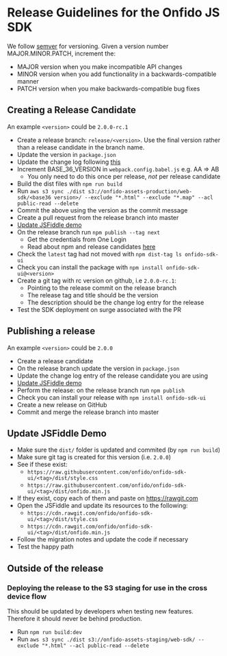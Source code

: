 # Release Guidelines for the Onfido JS SDK

We follow [semver](http://semver.org/) for versioning. Given a version number MAJOR.MINOR.PATCH, increment the:

* MAJOR version when you make incompatible API changes
* MINOR version when you add functionality in a backwards-compatible manner
* PATCH version when you make backwards-compatible bug fixes

## Creating a Release Candidate

An example `<version>` could be `2.0.0-rc.1`

* Create a release branch: `release/<version>`. Use the final version rather than a release candidate in the branch name.
* Update the version in `package.json`
* Update the change log following [this](http://keepachangelog.com/)
* Increment BASE_36_VERSION in `webpack.config.babel.js` e.g. AA => AB
  * You only need to do this once per release, *not* per release candidate
* Build the dist files with `npm run build`
* Run `aws s3 sync ./dist s3://onfido-assets-production/web-sdk/<base36 version>/ --exclude "*.html" --exclude "*.map" --acl public-read --delete`
* Commit the above using the version as the commit message
* Create a pull request from the release branch into master
* [Update JSFiddle demo](#update-jsfiddle-demo)
* On the release branch run `npm publish --tag next`
  * Get the credentials from One Login
  * Read about npm and release candidates [here](https://medium.com/@mbostock/prereleases-and-npm-e778fc5e2420)
* Check the `latest` tag had not moved with `npm dist-tag ls onfido-sdk-ui`
* Check you can install the package with `npm install onfido-sdk-ui@<version>`
* Create a git tag with rc version on github, i.e `2.0.0-rc.1`:
  * Pointing to the release commit on the release branch
  * The release tag and title should be the version
  * The description should be the change log entry for the release
* Test the SDK deployment on surge associated with the PR

## Publishing a release

An example `<version>` could be `2.0.0`

* Create a release candidate
* On the release branch update the version in `package.json`
* Update the change log entry of the release candidate you are using
* [Update JSFiddle demo](#update-jsfiddle-demo)
* Perform the release: on the release branch run `npm publish`
* Check you can install your release with `npm install onfido-sdk-ui`
* Create a new release on GitHub
* Commit and merge the release branch into master

## Update JSFiddle Demo
* Make sure the `dist/` folder is updated and commited (by `npm run build`)
* Make sure git tag is created for this version (i.e. `2.0.0`)
* See if these exist:
  * `https://raw.githubusercontent.com/onfido/onfido-sdk-ui/<tag>/dist/style.css`
  * `https://raw.githubusercontent.com/onfido/onfido-sdk-ui/<tag>/dist/onfido.min.js`
* If they exist, copy each of them and paste on https://rawgit.com
* Open the JSFiddle and update its resources to the following:
  * `https://cdn.rawgit.com/onfido/onfido-sdk-ui/<tag>/dist/style.css`
  * `https://cdn.rawgit.com/onfido/onfido-sdk-ui/<tag>/dist/onfido.min.js`
* Follow the migration notes and update the code if necessary
* Test the happy path

## Outside of the release

### Deploying the release to the S3 staging for use in the cross device flow

This should be updated by developers when testing new features. Therefore it should never be behind production.

* Run `npm run build:dev`
* Run `aws s3 sync ./dist s3://onfido-assets-staging/web-sdk/ --exclude "*.html" --acl public-read --delete`
